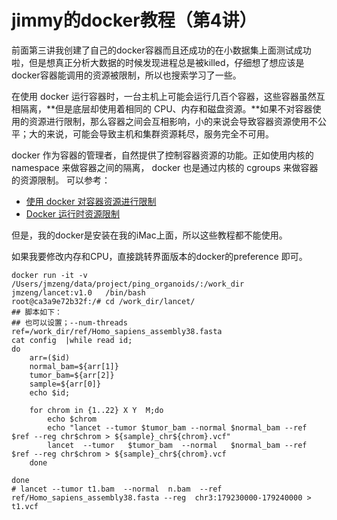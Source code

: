 # jimmy的docker教程（第4讲）

前面第三讲我创建了自己的docker容器而且还成功的在小数据集上面测试成功啦，但是想真正分析大数据的时候发现进程总是被killed，仔细想了想应该是docker容器能调用的资源被限制，所以也搜索学习了一些。

在使用 docker 运行容器时，一台主机上可能会运行几百个容器，这些容器虽然互相隔离，**但是底层却使用着相同的 CPU、内存和磁盘资源。**如果不对容器使用的资源进行限制，那么容器之间会互相影响，小的来说会导致容器资源使用不公平；大的来说，可能会导致主机和集群资源耗尽，服务完全不可用。

docker 作为容器的管理者，自然提供了控制容器资源的功能。正如使用内核的 namespace 来做容器之间的隔离， docker 也是通过内核的 cgroups 来做容器的资源限制。  可以参考：

- [使用 docker 对容器资源进行限制](https://cizixs.com/2017/08/04/docker-resources-limit/)
- [Docker 运行时资源限制](https://blog.csdn.net/candcplusplus/article/details/53728507) 

但是，我的docker是安装在我的iMac上面，所以这些教程都不能使用。

如果我要修改内存和CPU，直接跳转界面版本的docker的preference 即可。

```shell
docker run -it -v  /Users/jmzeng/data/project/ping_organoids/:/work_dir jmzeng/lancet:v1.0   /bin/bash
root@ca3a9e72b32f:/# cd /work_dir/lancet/
## 脚本如下：
## 也可以设置；--num-threads 
ref=/work_dir/ref/Homo_sapiens_assembly38.fasta
cat config  |while read id;
do
	arr=($id)
	normal_bam=${arr[1]}
	tumor_bam=${arr[2]}
	sample=${arr[0]}
	echo $id;

	for chrom in {1..22} X Y  M;do
		echo $chrom
		echo "lancet --tumor $tumor_bam --normal $normal_bam --ref $ref --reg chr$chrom > ${sample}_chr${chrom}.vcf"
		lancet  --tumor   $tumor_bam  --normal   $normal_bam --ref   $ref --reg chr$chrom > ${sample}_chr${chrom}.vcf
	done

done
# lancet --tumor t1.bam  --normal  n.bam  --ref  ref/Homo_sapiens_assembly38.fasta --reg  chr3:179230000-179240000 > t1.vcf

```



